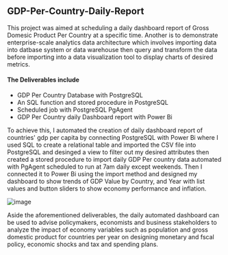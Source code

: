 ## GDP-Per-Country-Daily-Report
This project was aimed at scheduling a daily dashboard report of Gross Domesic Product Per Country at a specific time. 
Another is to demonstrate enterprise-scale analytics data architecture which involves importing data into datbase system or data warehouse then query and transform the data before importing into a data visualization tool to display charts of desired metrics.

#### The Deliverables include 
- GDP Per Country Database with PostgreSQL
- An SQL function and stored procedure in PostgreSQL
- Scheduled job with PostgreSQL PgAgent
- GDP Per Country daily Dashboard report with Power Bi

To achieve this, I automated the creation of daily dashboard report of countries' gdp per capita by connecting PostgreSQL with Power Bi where I used SQL to create a relational table and imported the CSV file into PostgreSQL and desinged a view to filter out my desired attributes then created a stored procedure to import daily GDP Per country data automated with PgAgent scheduled to run at 7am daily except weekends. Then I connected it to Power Bi using the import method and designed my dashboard to show trends of GDP Value by Country, and Year with list values and button sliders to show economy performance and inflation.


![image](https://github.com/Ibrahim-netizen/GDP-Per-Country-Daily-Report/assets/76513466/328ad10a-9836-4957-9e9a-815e1603369c)

Aside the aforementioned deliverables, the daily automated dashboard can be used to advise policymakers, economists and business stakeholders to analyze the impact of economy variables such as population and gross domestic product for countries per year on designing monetary and fscal policy, economic shocks and tax and spending plans.

